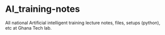 # AI_training-notes
All national Artificial intelligent training lecture notes, files, setups (python), etc at Ghana Tech lab.
